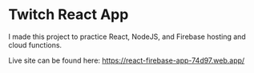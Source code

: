 # Twitch React App

I made this project to practice React, NodeJS, and Firebase hosting and cloud functions.

Live site can be found here: https://react-firebase-app-74d97.web.app/
